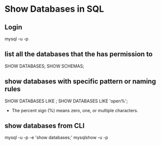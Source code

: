 # Show Databases in SQL

## Login

mysql -u <user> -p

## list all the databases that the <user> has permission to

SHOW DATABASES;
SHOW SCHEMAS;

## show databases with specific pattern or naming rules

SHOW DATABASES LIKE <pattern>;
SHOW DATABASES LIKE 'open%';

- The percent sign (%) means zero, one, or multiple characters.

## show databases from CLI

mysql -u <user> -p -e 'show databases;'
mysqlshow -u <user> -p
